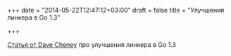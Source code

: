 +++
date = "2014-05-22T12:47:12+03:00"
draft = false
title = "Улучшения линкера в Go 1.3"

+++

<p><a href="http://dave.cheney.net/2014/05/22/go-1-3-linker-improvements">Статья от Dave Cheney</a>&nbsp;про улучшения линкера в Go 1.3</p>

